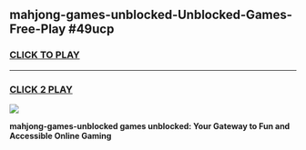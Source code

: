 
## mahjong-games-unblocked-Unblocked-Games-Free-Play #49ucp
<h3>
<a href="https://us.freeplayer.one?title=mahjong-games-unblocked&ref=9M">CLICK TO PLAY</a></h3>
<hr>

<h3>
<a href="https://us.freeplayer.one?title=mahjong-games-unblocked&ref=9M">CLICK 2 PLAY</a>
  
</h3>

<a href="https://us.freeplayer.one?title=mahjong-games-unblocked&ref=9M"><img src="https://clearcache.store/games.png"></a>


**mahjong-games-unblocked games unblocked: Your Gateway to Fun and Accessible Online Gaming**

